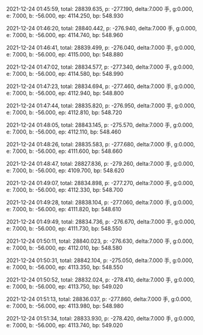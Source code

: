 2021-12-24 01:45:59, total: 28839.635, p: -277.190, delta:7.000 手, g:0.000, e: 7.000, b: -56.000, ep: 4114.250, bp: 548.930

2021-12-24 01:46:20, total: 28840.442, p: -276.940, delta:7.000 手, g:0.000, e: 7.000, b: -56.000, ep: 4114.740, bp: 548.960

2021-12-24 01:46:41, total: 28839.499, p: -276.040, delta:7.000 手, g:0.000, e: 7.000, b: -56.000, ep: 4115.000, bp: 548.880

2021-12-24 01:47:02, total: 28834.577, p: -277.340, delta:7.000 手, g:0.000, e: 7.000, b: -56.000, ep: 4114.580, bp: 548.990

2021-12-24 01:47:23, total: 28834.694, p: -277.460, delta:7.000 手, g:0.000, e: 7.000, b: -56.000, ep: 4112.940, bp: 548.800

2021-12-24 01:47:44, total: 28835.820, p: -276.950, delta:7.000 手, g:0.000, e: 7.000, b: -56.000, ep: 4112.810, bp: 548.720

2021-12-24 01:48:05, total: 28843.145, p: -275.570, delta:7.000 手, g:0.000, e: 7.000, b: -56.000, ep: 4112.110, bp: 548.460

2021-12-24 01:48:26, total: 28835.583, p: -277.680, delta:7.000 手, g:0.000, e: 7.000, b: -56.000, ep: 4111.600, bp: 548.660

2021-12-24 01:48:47, total: 28827.836, p: -279.260, delta:7.000 手, g:0.000, e: 7.000, b: -56.000, ep: 4109.700, bp: 548.620

2021-12-24 01:49:07, total: 28834.898, p: -277.270, delta:7.000 手, g:0.000, e: 7.000, b: -56.000, ep: 4112.330, bp: 548.700

2021-12-24 01:49:28, total: 28838.104, p: -277.060, delta:7.000 手, g:0.000, e: 7.000, b: -56.000, ep: 4111.820, bp: 548.610

2021-12-24 01:49:49, total: 28834.736, p: -276.670, delta:7.000 手, g:0.000, e: 7.000, b: -56.000, ep: 4111.730, bp: 548.550

2021-12-24 01:50:11, total: 28840.023, p: -276.630, delta:7.000 手, g:0.000, e: 7.000, b: -56.000, ep: 4112.010, bp: 548.580

2021-12-24 01:50:31, total: 28842.104, p: -275.050, delta:7.000 手, g:0.000, e: 7.000, b: -56.000, ep: 4113.350, bp: 548.550

2021-12-24 01:50:52, total: 28832.024, p: -278.410, delta:7.000 手, g:0.000, e: 7.000, b: -56.000, ep: 4113.750, bp: 549.020

2021-12-24 01:51:13, total: 28836.037, p: -277.860, delta:7.000 手, g:0.000, e: 7.000, b: -56.000, ep: 4113.980, bp: 548.980

2021-12-24 01:51:34, total: 28833.930, p: -278.420, delta:7.000 手, g:0.000, e: 7.000, b: -56.000, ep: 4113.740, bp: 549.020